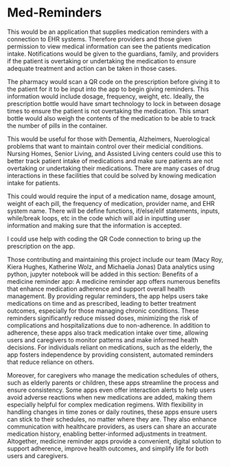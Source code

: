 # Med-Reminders
This would be an application that supplies medication reminders with a connection to EHR systems. Therefore providers and those given permission to view medical information can see the patients medication intake. Notifications would be given to the guardians, family, and providers if the patient is overtaking or undertaking the medication to ensure adequate treatment and action can be taken in those cases.

The pharmacy would scan a QR code on the prescription before giving it to the patient for it to be input into the app to begin giving reminders. 
This information would include dosage, frequency, weight, etc.
Ideally, the prescription bottle would have smart technology to lock in between dosage times to ensure the patient is not overtaking the medication. 
This smart bottle would also weigh the contents of the medication to be able to track the number of pills in the container.

This would be useful for those with Dementia, Alzheimers, Nuerological problems that want to maintain control over their medicial conditions.
Nursing Homes, Senior Living, and Assisted Living centers could use this to  better track patient intake of medications and make sure patients are not overtaking or undertaking their medications. There are many cases of drug interactions in these facilities that could be solved by knowing medication intake for patients. 

This could would require the input of a medication name, dosage amount, weight of each pill, the frequency of medication, provider name, and EHR system name.
There will be define functions, if/else/elif statements, inputs, while/break loops, etc in the code which will aid in inputting user information and making sure that the information is accepted. 

I could use help with coding the QR Code connection to bring up the prescription on the app.

Those contributing and maintaining this project include our team (Macy Roy, Kiera Hughes, Katherine Wolz, and Michaelia Jonas)
Data analytics using python, jupyter notebook will be added in this section:
Benefits of a medicine reminder app:
A medicine reminder app offers numerous benefits that enhance medication adherence and support overall health management. By providing regular reminders, the app helps users take medications on time and as prescribed, leading to better treatment outcomes, especially for those managing chronic conditions. These reminders significantly reduce missed doses, minimizing the risk of complications and hospitalizations due to non-adherence. In addition to adherence, these apps also track medication intake over time, allowing users and caregivers to monitor patterns and make informed health decisions. For individuals reliant on medications, such as the elderly, the app fosters independence by providing consistent, automated reminders that reduce reliance on others. 

Moreover, for caregivers who manage the medication schedules of others, such as elderly parents or children, these apps streamline the process and ensure consistency. Some apps even offer interaction alerts to help users avoid adverse reactions when new medications are added, making them especially helpful for complex medication regimens. With flexibility in handling changes in time zones or daily routines, these apps ensure users can stick to their schedules, no matter where they are. They also enhance communication with healthcare providers, as users can share an accurate medication history, enabling better-informed adjustments in treatment. Altogether, medicine reminder apps provide a convenient, digital solution to support adherence, improve health outcomes, and simplify life for both users and caregivers.
